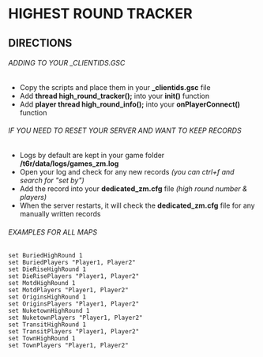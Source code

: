# HIGHEST ROUND TRACKER

## DIRECTIONS

###### ADDING TO YOUR _CLIENTIDS.GSC
- Copy the scripts and place them in your **_clientids.gsc** file
- Add **thread high_round_tracker();** into your **init()** function
- Add **player thread high_round_info();** into your **onPlayerConnect()** function
###### IF YOU NEED TO RESET YOUR SERVER AND WANT TO KEEP RECORDS
- Logs by default are kept in your game folder **/t6r/data/logs/games_zm.log**
- Open your log and check for any new records *(you can ctrl+f and search for "set by")*
- Add the record into your **dedicated_zm.cfg** file *(high round number & players)*
- When the server restarts, it will check the **dedicated_zm.cfg** file for any manually written records
###### EXAMPLES FOR ALL MAPS
```
set BuriedHighRound 1
set BuriedPlayers "Player1, Player2"
set DieRiseHighRound 1
set DieRisePlayers "Player1, Player2"
set MotdHighRound 1
set MotdPlayers "Player1, Player2"
set OriginsHighRound 1
set OriginsPlayers "Player1, Player2"
set NuketownHighRound 1
set NuketownPlayers "Player1, Player2"
set TransitHighRound 1
set TransitPlayers "Player1, Player2"
set TownHighRound 1
set TownPlayers "Player1, Player2"
```
